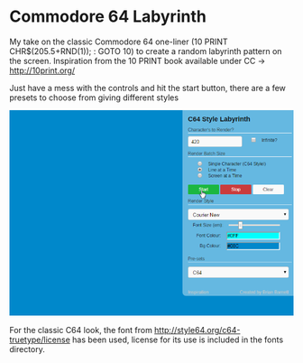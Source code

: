 # Commodore 64 Labyrinth
My take on the classic Commodore 64 one-liner (10 PRINT CHR$(205.5+RND(1)); : GOTO 10) to create a random labyrinth pattern on the screen. 
Inspiration from the 10 PRINT book available under CC -> http://10print.org/

Just have a mess with the controls and hit the start button, there are a few presets to choose from giving different styles

![Demo gif](/demo.gif?raw=true)

For the classic C64 look, the font from http://style64.org/c64-truetype/license has been used, license for its use is included in the fonts directory.
